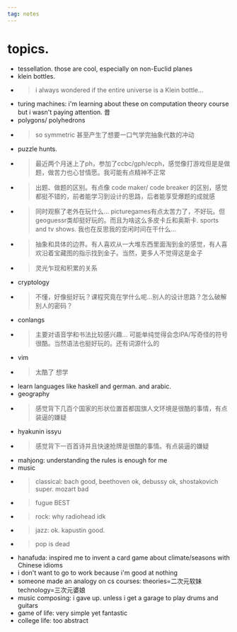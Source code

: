 ```yaml
---
tag: notes
---
```

# topics.

- tessellation. those are cool, especially on non-Euclid planes
- klein bottles.
- > i always wondered if the entire universe is a Klein bottle...
- turing machines: i'm learning about these on computation theory course but i wasn't paying attention. 昔
- polygons/ polyhedrons
- > so symmetric 甚至产生了想要一口气学完抽象代数的冲动
- puzzle hunts. 
- > 最近两个月迷上了ph，参加了ccbc/gph/ecph，感觉像打游戏但是是做题，做苦力也心甘情愿。我可能有点精神不正常
- > 出题、做题的区别。有点像 code maker/ code breaker 的区别，感觉都挺不错的，前者能学习到设计的思路，后者能享受爆题的成就感
- > 同时观察了老外在玩什么... picturegames有点太苦力了，不好玩。但geoguessr类却挺好玩的。而且为啥这么多皮卡丘和奥斯卡. sports and tv shows. 我也在反思我的空闲时间在干什么...
- > 抽象和具体的边界。有人喜欢从一大堆东西里面淘到金的感觉，有人喜欢沿着宝藏图的指示找到金子。当然，更多人不觉得这是金子
- > 灵光乍现和积累的关系
- cryptology
- > 不懂，好像挺好玩？课程究竟在学什么呢...别人的设计思路？怎么破解别人的密码？
- conlangs
- > 主要对语音学和书法比较感兴趣... 可能单纯觉得会念IPA/写奇怪的符号很酷。当然语法也挺好玩的。还有词源什么的
- vim
- > 太酷了 想学
- learn languages like haskell and german. and arabic.
- geography
- > 感觉背下几百个国家的形状位置首都国旗人文环境是很酷的事情，有点装逼的嫌疑
- hyakunin issyu
- > 感觉背下一百首诗并且快速抢牌是很酷的事情。有点装逼的嫌疑
- mahjong: understanding the rules is enough for me
- music
- > classical: bach good, beethoven ok, debussy ok, shostakovich super. mozart bad
- > fugue BEST
- > rock: why radiohead idk
- > jazz: ok. kapustin good.
- > pop is dead
- hanafuda: inspired me to invent a card game about climate/seasons with Chinese idioms
- i don't want to go to work because i'm good at nothing
- someone made an analogy on cs courses: theories=二次元软妹 technology=三次元婆娘
- music composing: i gave up. unless i get a garage to play drums and guitars
- game of life: very simple yet fantastic
- college life: too abstract
